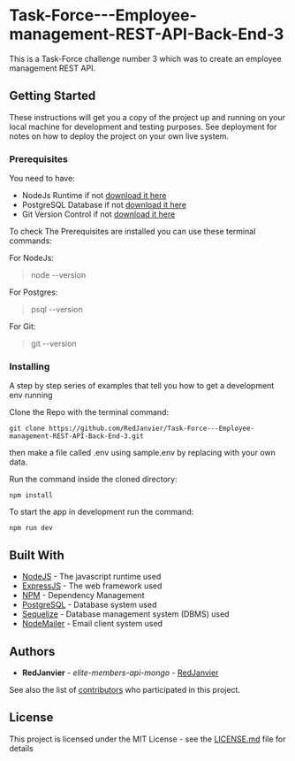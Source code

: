 # Task-Force---Employee-management-REST-API-Back-End-3

This is a Task-Force challenge number 3 which was to create an employee management REST API.

## Getting Started

These instructions will get you a copy of the project up and running on your local machine for development and testing purposes. See deployment for notes on how to deploy the project on your own live system.

### Prerequisites

You need to have:

-   NodeJs Runtime if not [download it here](https://nodejs.org/en/)
-   PostgreSQL Database if not [download it here](https://www.enterprisedb.com/downloads/postgres-postgresql-downloads)
-   Git Version Control if not [download it here](https://git-scm.com/downloads)

To check The Prerequisites are installed you can use these terminal commands:

For NodeJs:

> node --version

For Postgres:

> psql --version

For Git:

> git --version

### Installing

A step by step series of examples that tell you how to get a development env running

Clone the Repo with the terminal command:

```
git clone https://github.com/RedJanvier/Task-Force---Employee-management-REST-API-Back-End-3.git
```

then make a file called .env using sample.env by replacing with your own data.

Run the command inside the cloned directory:

```
npm install
```

To start the app in development run the command:

```
npm run dev
```

## Built With

-   [NodeJS](https://nodejs.org/en/) - The javascript runtime used
-   [ExpressJS](http://expressjs.com//) - The web framework used
-   [NPM](http://npmjs.com/) - Dependency Management
-   [PostgreSQL](https://www.postgres.org/) - Database system used
-   [Sequelize](http://sequelize.org/) - Database management system (DBMS) used
-   [NodeMailer](https://nodemailer.com/about/) - Email client system used

## Authors

-   **RedJanvier** - _elite-members-api-mongo_ - [RedJanvier](https://github.com/RedJanvier/)

See also the list of [contributors](https://github.com/RedJanvier/Task-Force---Employee-management-REST-API-Back-End-3.git/contributors) who participated in this project.

## License

This project is licensed under the MIT License - see the [LICENSE.md](LICENSE.md) file for details

<!-- ## Acknowledgments

-   Hat tip to anyone whose code was used
-   Inspiration
-   etc -->
